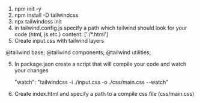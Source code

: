 1. npm init -y
2. npm install -D tailwindcss
3. npx tailwindcss init
4. in tailwind.config.js specify a path which tailwind should look for your code (html, js etc.)
   content: ['./*.html']
5. Create input.css with tailwind layers

@tailwind base;
@tailwind components;
@tailwind utilities;

5. In package.json create a script that will compile your code and watch your changes

   "watch": "tailwindcss -i ./input.css -o ./css/main.css --watch"

6. Create index.html and specify a path to a compile css file (css/main.css)
